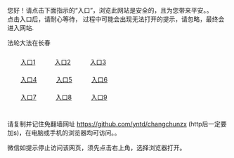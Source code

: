 您好！请点击下面指示的“入口”，浏览此网站是安全的，且为您带来平安。。 <br/>
点击入口后，请耐心等待， 过程中可能会出现无法打开的提示，请忽略，最终会进入网站. </br>

法轮大法在长春<br/>
<div style="padding:10px"><a style="margin:20px" target="_blank" href="https://d7d1f1kgw0nxp.cloudfront.net/2Qpsp?qpenbwr" id="ccLink1" rel="nofollow">入口1</a> <a target="_blank" style="margin:20px" href="https://d2goloe7e4ijn9.cloudfront.net/2Qpsp?pcoiuj" id="ccLink2" rel="nofollow">入口2</a> <a style="margin:20px" target="_blank" href="https://d2e5rvwfg0mblk.cloudfront.net/2Qpsp?uztkgrl" id="ccLink3" rel="nofollow">入口3</a></div>

<div style="padding:10px" ><a style="margin:20px" target="_blank" href="https://d7d1f1kgw0nxp.cloudfront.net/2Qpsp?qpenbwr" id="ccLink4" rel="nofollow">入口4</a> <a style="margin:20px" href="https://d2goloe7e4ijn9.cloudfront.net/2Qpsp?pcoiuj" target="_blank" id="ccLink5" rel="nofollow">入口5</a> <a style="margin:20px" href="https://d2e5rvwfg0mblk.cloudfront.net/2Qpsp?uztkgrl" target="_blank" id="ccLink6" rel="nofollow">入口6</a></div>

<div style="padding:10px"><a style="margin:20px" target="_blank" href="https://d7d1f1kgw0nxp.cloudfront.net/2Qpsp?qpenbwr" id="ccLink7" rel="nofollow">入口7</a> <a style="margin:20px" href="https://d2goloe7e4ijn9.cloudfront.net/2Qpsp?pcoiuj" target="_blank" id="ccLink8" rel="nofollow">入口8</a> <a style="margin:20px" target="_blank" href="https://d2e5rvwfg0mblk.cloudfront.net/2Qpsp?uztkgrl" id="ccLink9" rel="nofollow">入口9</a></div>

<br/>



请复制并记住免翻墙网址 https://github.com/yntd/changchunzx (http后一定要加s)，在电脑或手机的浏览器均可访问。。<br/>

微信如提示停止访问该网页，须先点击右上角，选择浏览器打开。
